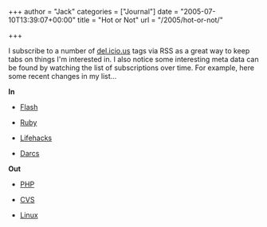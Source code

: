 +++
author = "Jack"
categories = ["Journal"]
date = "2005-07-10T13:39:07+00:00"
title = "Hot or Not"
url = "/2005/hot-or-not/"

+++

I subscribe to a number of [del.icio.us][1] tags via RSS as a great way to keep tabs on things I'm interested in. I also notice some interesting meta data can be found by watching the list of subscriptions over time. For example, here some recent changes in my list&#8230;

**In**

</p> 

  * [Flash][2]


  * [Ruby][3]


  * [Lifehacks][4]


  * [Darcs][5]
</ul> 

**Out**

</p> 

  * [PHP][6]


  * [CVS][7]


  * [Linux][8]
</ul>

 [1]: http://del.icio.us
 [2]: http://del.icio.us/tag/flash
 [3]: http://del.icio.us/tag/ruby
 [4]: http://del.icio.us/tag/lifehacks
 [5]: http://del.icio.us/tag/darcs
 [6]: http://del.icio.us/tag/php
 [7]: http://del.icio.us/tag/cvs
 [8]: http://del.icio.us/linux